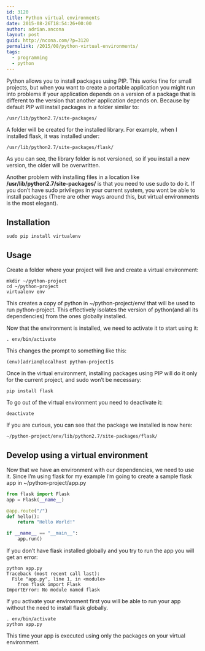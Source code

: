 ```yaml
---
id: 3120
title: Python virtual environments
date: 2015-08-26T18:54:26+00:00
author: adrian.ancona
layout: post
guid: http://ncona.com/?p=3120
permalink: /2015/08/python-virtual-environments/
tags:
  - programming
  - python
---
```

Python allows you to install packages using PIP. This works fine for small projects, but when you want to create a portable application you might run into problems if your application depends on a version of a package that is different to the version that another application depends on. Because by default PIP will install packages in a folder similar to:

```
/usr/lib/python2.7/site-packages/
```

<!--more-->

A folder will be created for the installed library. For example, when I installed flask, it was installed under:

```
/usr/lib/python2.7/site-packages/flask/
```

As you can see, the library folder is not versioned, so if you install a new version, the older will be overwritten.

Another problem with installing files in a location like **/usr/lib/python2.7/site-packages/** is that you need to use sudo to do it. If you don&#8217;t have sudo privileges in your current system, you wont be able to install packages (There are other ways around this, but virtual environments is the most elegant).

## Installation

```
sudo pip install virtualenv
```

## Usage

Create a folder where your project will live and create a virtual environment:

```
mkdir ~/python-project
cd ~/python-project
virtualenv env
```

This creates a copy of python in ~/python-project/env/ that will be used to run python-project. This effectively isolates the version of python(and all its dependencies) from the ones globally installed.

Now that the environment is installed, we need to activate it to start using it:

```
. env/bin/activate
```

This changes the prompt to something like this:

```
(env)[adrian@localhost python-project]$
```

Once in the virtual environment, installing packages using PIP will do it only for the current project, and sudo won&#8217;t be necessary:

```
pip install flask
```

To go out of the virtual environment you need to deactivate it:

```
deactivate
```

If you are curious, you can see that the package we installed is now here:

```
~/python-project/env/lib/python2.7/site-packages/flask/
```

## Develop using a virtual environment

Now that we have an environment with our dependencies, we need to use it. Since I&#8217;m using flask for my example I&#8217;m going to create a sample flask app in ~/python-project/app.py

```python
from flask import Flask
app = Flask(__name__)

@app.route("/")
def hello():
    return "Hello World!"

if __name__ == "__main__":
    app.run()
```

If you don&#8217;t have flask installed globally and you try to run the app you will get an error:

```
python app.py
Traceback (most recent call last):
  File "app.py", line 1, in <module>
    from flask import Flask
ImportError: No module named flask
```

If you activate your environment first you will be able to run your app without the need to install flask globally.

```
. env/bin/activate
python app.py
```

This time your app is executed using only the packages on your virtual environment.
